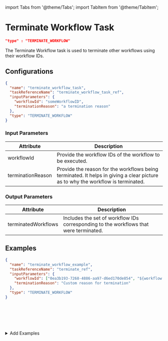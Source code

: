 import Tabs from '@theme/Tabs';
import TabItem from '@theme/TabItem';

# Terminate Workflow Task

```json
"type" : "TERMINATE_WORKFLOW"
```

The Terminate Workflow task is used to terminate other workflows using their workflow IDs.

## Configurations

```json
{
  "name": "terminate_workflow_task",
  "taskReferenceName": "terminate_workflow_task_ref",
  "inputParameters": {
    "workflowId": "someWorkflowID",
    "terminationReason": "a termination reason"
  },
  "type": "TERMINATE_WORKFLOW"
}
```

### Input Parameters

| Attribute         | Description                                                                                                                     |
| ----------------- | ------------------------------------------------------------------------------------------------------------------------------- |
| workflowId        | Provide the workflow IDs of the workflow to be executed.                                                                        |
| terminationReason | Provide the reason for the workflows being terminated. It helps in giving a clear picture as to why the workflow is terminated. |

### Output Parameters

| Attribute           | Description                                                                           |
| ------------------- | ------------------------------------------------------------------------------------- |
| terminatedWorkflows | Includes the set of workflow IDs corresponding to the workflows that were terminated. |

## Examples

<Tabs>
<TabItem value="JSON" label="JSON">

```json
{
  "name": "terminate_workflow_example",
  "taskReferenceName": "terminate_ref",
  "inputParameters": {
    "workflowId": ["0ea3b193-7268-4886-aa97-d6ed170de854", "${workflow.input.idProvidedFromWorkflowInput}"],
    "terminationReason": "Custom reason for termination"
  },
  "type": "TERMINATE_WORKFLOW"
}
```

</TabItem>
<TabItem value="Java" label="Java">

```java

```

</TabItem>
<TabItem value="Golang" label="Golang">

```go

```

</TabItem>
<TabItem value="Python" label="Python">

```python

```

</TabItem>
<TabItem value="CSharp" label="CSharp">

```csharp

```

</TabItem>
<TabItem value="Javascript" label="Javascript">

```javascript

```

</TabItem>

<TabItem value="Clojure" label="Clojure">

```clojure

```

</TabItem>
</Tabs>

<details><summary>Add Examples</summary>
<p>
</p>
</details>